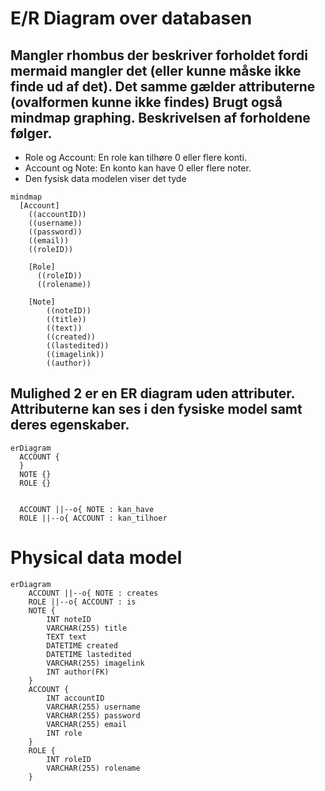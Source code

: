 # E/R Diagram over databasen
## Mangler rhombus der beskriver forholdet fordi mermaid mangler det (eller kunne måske ikke finde ud af det). Det samme gælder attributerne (ovalformen kunne ikke findes) Brugt også mindmap graphing. Beskrivelsen af forholdene følger.
- Role og Account: En role kan tilhøre 0 eller flere konti.
- Account og Note: En konto kan have 0 eller flere noter. 
- Den fysisk data modelen viser det tyde
```mermaid
mindmap
  [Account]
    ((accountID))
    ((username))
    ((password))
    ((email))
    ((roleID))
    
    [Role]
      ((roleID))
      ((rolename))
    
    [Note]
        ((noteID))
        ((title))
        ((text))
        ((created))
        ((lastedited))
        ((imagelink))
        ((author))
```
## Mulighed 2 er en ER diagram uden attributer. Attributerne kan ses i den fysiske model samt deres egenskaber. 
```mermaid
erDiagram
  ACCOUNT {
  }
  NOTE {}
  ROLE {}

  
  ACCOUNT ||--o{ NOTE : kan_have
  ROLE ||--o{ ACCOUNT : kan_tilhoer
```

# Physical data model

```mermaid
erDiagram
    ACCOUNT ||--o{ NOTE : creates
    ROLE ||--o{ ACCOUNT : is
    NOTE {
        INT noteID
        VARCHAR(255) title
        TEXT text
        DATETIME created
        DATETIME lastedited
        VARCHAR(255) imagelink
        INT author(FK)
    }
    ACCOUNT {
        INT accountID
        VARCHAR(255) username
        VARCHAR(255) password
        VARCHAR(255) email
        INT role
    }
    ROLE {
        INT roleID
        VARCHAR(255) rolename
    }
```